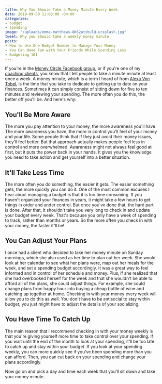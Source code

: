 ```yaml
---
title: Why You Should Take a Money Minute Every Week
date: 2019-09-30 11:00:00 -04:00
categories:
- budget
- spending
image: "/uploads/emma-matthews-8K62atzbulQ-unsplash.jpg"
tweet: Why you should take a weekly money minute
posts:
- How to Use One Budget Number to Manage Your Money
- You Can Have Fun with Your Friends While Spending Less
- Budgeting 101
---
```


If you're in the [Money Circle Facebook group](https://www.facebook.com/groups/MoneyCircleGroup), or if you're one of my [coaching clients](https://www.maggiegermano.com/coaching/), you know that I tell people to take a minute minute at least once a week. A money minute, which is a term I heard of from [Alexa Von Tobel](https://www.linkedin.com/in/alexavontobel/), is the time that you take to dedicate to getting up to date on your finances. Sometimes it can simply consist of sitting down for five to ten minutes and reviewing your spending. The more often you do this, the better off you'll be. And here's why:

## You'll Be More Aware

The more you pay attention to your money, the more awareness you'll have. The more awareness you have, the more in control you'll feel of your money and your life. Some people think that if they just avoid their money issues, they'll feel better. But that approach actually makes people feel less in control and more overwhelmed. Awareness might not always feel good at first, but it puts the power back in your hands. It gives you the knowledge you need to take action and get yourself into a better situation. 

## It'll Take Less Time

The more often you do something, the easier it gets. The easier something gets, the more quickly you can do it. One of the most common excuses I hear about managing a budget is that it is too time consuming. If you haven't organized your finances in years, it might take a few hours to get things in order and under control. But once you've done that, the hard part is done. After that, it shouldn't take you very long to check in and update your budget every week. That's because you only have a week of spending to track, rather than months or years. So the more often you check in with your money, the faster it'll be!

## You Can Adjust Your Plans

I once had a client who decided to take her money minute on Sunday mornings, which she also used as her time to plan out her week. She would look at her calendar to see what her plans were, map out her meals for the week, and set a spending budget accordingly. It was a great way to feel informed and in control of her schedule and money. Plus, if she realized that she had overbooked herself for the week and that she wouldn't be able to afford all of the plans, she could adjust things. For example, she could change plans from happy hour into buying a cheap bottle of wine and catching up together at home. Checking in with your money every week will allow you to do this as well. You don't have to be antisocial to stay within budget, you just might have to adjust the details of your socializing. 

## You Have Time To Catch Up

The main reason that I recommend checking in with your money weekly is that you're giving yourself more time to take control over your spending. If you wait until the end of the month to look at your spending, it'll be too late to catch up and stay within your budget. If you look at your spending weekly, you can more quickly see if you've been spending more than you can afford. Then, you can cut back on your spending and change your plans accordingly. 

Now go on and pick a day and time each week that you'll sit down and take your money minute.